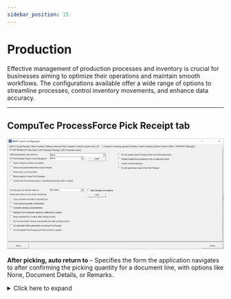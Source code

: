 ```yaml
---
sidebar_position: 15
---
```


# Production

Effective management of production processes and inventory is crucial for businesses aiming to optimize their operations and maintain smooth workflows. The configurations available offer a wide range of options to streamline processes, control inventory movements, and enhance data accuracy.

---

## CompuTec ProcessForce Pick Receipt tab

![Production CompuTec ProcessForce Pick Receipt](./media/production/cc-production-pf-pick-receipt.png)

**After picking, auto return to** – Specifies the form the application navigates to after confirming the picking quantity for a document line, with options like None, Document Details, or Remarks.
    <details>
    <summary>Click here to expand</summary>
    <div>
    **Document Details Workflow**

        ![Document Details Workflow](./media/return-grpo/document-details-workflow.png)

        **Remarks**

        ![Remarks](./media/production/remarks.png)
    </div>
    </details>

**CompuTec ProcessForce Pick Receipt PopUp Timer checkpoint** – Configures checkpoints during the picking process, such as None, Select the base document, Select Item on the list, Pick quantity to the first line, Save Document

**Scan DocNum on Base Document** – Enables scanning using DocNum instead of DocEntry when accessing the Pick Receipt or Manufacturing Order window.

**Show only picked items from all pick receipts** – Filters the list to display only items with a picked quantity greater than zero.

**Show only Final Good Item** – Limits the displayed items to the Final Good Item only.

**Block creation of new Pick Receipts** –  Prevents users from creating new Pick Receipts, allowing work only on those generated in SAP. Enabling this option disables the following option: "Create new Pick Receipt when a new Manufacturing Order is added."

**Create a new Pick Receipt when a new Manufacturing Order is added** – Automatically generates a new Pick Receipt rather than adding items to an existing one when a new Manufacturing Order is added.

**Set Storage Unit default action and Skip Storage Unit options** – Provides options to create new storage units or continue with the last created unit after selecting a line. Choosing a default action like "New SU" or "New SU Each Pick" automatically skip displaying Storage Unit options.

    <details>
    <summary>Click here to expand</summary>
    <div>
    After selecting a line, users can choose to create new storage units or continue packing the most recently created one.

    Selecting a default action, such as "New SU" or "New SU Each Pick" will automatically skip displaying Storage Unit options.

        ![Storage Unit](./media/production/storage-unit.png)
    </div>
    </details>

**Show extra field on Pick Batch Workflow** – Shows an additional field during batch selection if an SQL query is provided and the "Load" button is pressed:

    ![Extra Field](./media/production/extra-field.png)

**Copy available quantity to Quantity box** – Automatically copies the remaining quantity to the quantity box during picking.

**Force manual quantity confirmation** – Disables the "Fast Scan" feature, requiring manual confirmation (e.g., pressing the save button) before adding scanned items.

**Overwrite already picked batches** – When a batch is already picked for a line, selecting it again in CompuTec WMS replaces the existing quantity instead of adding to it.

**Receipt from production always to default Bin Location** – Automatically assigns the default bin for receipts in warehouses with bin locations, preventing selection of alternate bins.

**Keep selected Bin Location after adding an item** – Keeps the Bin Location field unchanged after picking an item.

**Do not clear Batch, Serial, and quantity after picking an item** – Prevents these fields from being cleared after an item is picked, as opposed to previous versions.

**No automatic batch generation on saving Pick Receipt** – Requires manual entry of batch numbers when picking batch items, instead of generating them automatically.

**Do not update the Pick Receipt each time an Item is picked** – Stops automatic updates of the Pick Receipt document after every pick. Users must manually save the transaction in the Remarks window, which will generate a Goods Receipt document by default.

**Do not create Goods Receipt at the end of the transaction** - Prevents automatic creation of a Goods Receipt document when pressing the Save to DB button in the Remarks window. Goods Receipts can be created manually in SAP Business One.
Enabling this option also disables Storage Unit creation during the Pick Receipt transaction, as information about Storage Units would otherwise be lost.

    ![Remarks Wndow](./media/production/remarks-window.png)

**Enable Receipt From Production only on data entry level** - Requires users to enter a line and navigate to the Remarks window via the right arrow to create a Receipt From Production (Goods Receipt document).

    ![Receipt from Production](./media/production/receipts-from-production.png)

**Enable Select Employee** - Allows users to select and receipt quantities as one of the users configured in SAP Business One.

    ![Select Employee](./media/production/enable-select-employee.png)

**Do not save every scan to the Pick Receipt** -  Allows scanning multiple labels on the Quantity screen without updating the Pick Receipt each time. Updates are made only when the "Save" button is pressed.

## CompuTec ProcessForce Pick Order tab

![Pick Order](./media/custom-configuration-after-scanning.webp)

**After scanning the item, auto return to** – Defines whether the application navigates to Document Details or remains on the Quantity Form after scanning an item barcode.

**ProcessForce Pick Order PopUp Timer checkpoint** – Configures a specific checkpoint, such as selecting the base document, picking an item, or saving the document, with options like None, Select Base Document, or Save Document.

**Copy available quantities to the Quantity box in Pick Order** – Automatically fills the quantity box with the available quantity during the Pick Order process.

**Enable Substitutes Items in Pick Order** – Allows the use of substitute items in Pick Orders; can be disabled if not needed.

**Block creation of new Pick Orders** - Prevents adding items from unrelated Manufacturing Orders and removes the "Add" button from the tooltip.

    ![Pick Order](./media/production/items-to-pick-order.png)

**Scan DocNum on Base Document** – Enables scanning by DocNum instead of DocEntry when working in the Pick Order or Manufacturing Order window.

**Do not create a Goods Issue at the end of the transaction** – Prevents automatic creation of a Goods Issue document at the end of the transaction, allowing it to be created manually via CompuTec ProcessForce → Pick Order.

## SAP Production Receipt tab

![Custom Configuration](./media/custom-configuration-production-sap-production-receipt.webp)

**After picking, auto return to:** – Defines the form the application navigates back to after confirming receipt on a document line, with options like Document Details or Item Details.

**Force manual quantity confirmation** – Requires users to manually confirm scanned quantities by pressing a button; otherwise, scanned quantities are auto-approved if unchecked.

**Enable adding Items with an empty Bin Code field** – Enables the addition of items from bins without specifying a location.

**Scan DocNum on the Base Document selection window** – Allows documents to be scanned using DocNum instead of DocEntry when selecting a base document.

**Forbid receipt of greater quantities than defined on the Production Order.** - Prevents receiving quantities greater than those specified in the corresponding Manufacturing Order.

**Permit receipt of each Batch only once** – This option Ensures that each batch number is receipted only once.

**Keep the selected Bin Location after adding an Item** – Keeps the previously selected bin location intact for subsequent entries.

## SAP Production Issue tab

![SAP Production Issue](./media/cc-sap-production-issue.webp)

**Skip Warehouse selection** – Eliminates the display of the warehouse selection screen for a streamlined process.

**Forbid ordering greater quantities than on Order** – When this option is checked, it ensures that the quantity issued does not exceed the amount specified in the related Manufacturing Order.

**Enable temporary data store for SAP Production Issue** – Allows users to save incomplete documents and return to them later for completion.

**Scan DocNum on the Base Document selection window** – Enables scanning of documents using DocNum instead of DocEntry when a base document is selected.

---
Through thoughtful configuration, companies can optimize resource management and achieve greater control over their production and inventory operations, leading to improved productivity and decision-making.
